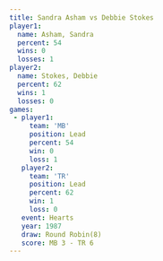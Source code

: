 ```yaml
---
title: Sandra Asham vs Debbie Stokes
player1:              
  name: Asham, Sandra 
  percent: 54         
  wins: 0             
  losses: 1           
player2:              
  name: Stokes, Debbie
  percent: 62         
  wins: 1             
  losses: 0           
games:
 - player1:        
     team: 'MB'    
     position: Lead
     percent: 54   
     win: 0        
     loss: 1       
   player2:        
     team: 'TR'    
     position: Lead
     percent: 62   
     win: 1        
     loss: 0       
   event: Hearts       
   year: 1987          
   draw: Round Robin(8)
   score: MB 3 - TR 6  
---
```

